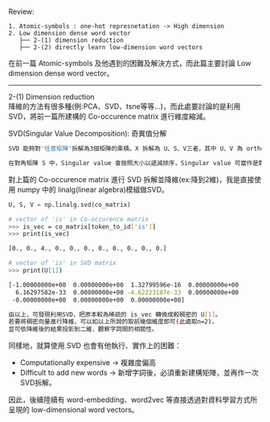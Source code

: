 Review:
```
1. Atomic-symbols : one-hot represnetation -> High dimension
2. Low dimension dense word vector
   ├── 2-(1) dimension reduction
   ├── 2-(2) directly learn low-dimension word vectors
```

在前一篇 Atomic-symbols 及他遇到的困難及解決方式，而此篇主要討論 Low dimension dense word vector。

------------------------------------------------------------------------------
2-(1) Dimension reduction
<br>降維的方法有很多種(例:PCA、SVD、tsne等等...)，而此處要討論的是利用SVD，將前一篇所建構的 Co-occurence matrix 進行維度縮減。

SVD(Singular Value Decomposition): 奇異值分解
```bash
SVD 能夠對'任意矩陣'拆解為3個矩陣的乘積。X 拆解為 U、S、V三者，其中 U、V 為 orthogonal matrix，而 S 為對角矩陣。

在對角矩陣 S 中，Singular value 會按照大小以遞減排序，Singular value 可當作是對應基底(新的座標軸)的重要程度，我們可由S矩陣之倒數幾項開始刪減後方一些相對較不重要的元素。
```

對上篇的 Co-occurence matrix 進行 SVD 拆解並降維(ex:降到2維)，我是直接使用 numpy 中的 linalg(linear algebra)模組做SVD。
```python
U, S, V = np.linalg.svd(co_matrix)
```

```bash
# vector of 'is' in Co-occurence matrix
>>> is_vec = co_matrix[token_to_id['is']]
>>> print(is_vec)

[0., 0., 4., 0., 0., 0., 0., 0., 0., 0., 0.]

# vector of 'is' in SVD matrix
>>> print(U[1])

[-1.00000000e+00  0.00000000e+00  1.32799596e-16  0.00000000e+00
  6.16297582e-33  0.00000000e+00 -4.62223187e-33  0.00000000e+00
 -0.00000000e+00  0.00000000e+00  0.00000000e+00]
```
```bash
由以上，可發現利用SVD，把原本較為稀疏的 is_vec 轉換成較稠密的 U[1]。
若要將稠密向量進行降維，可以如以上所說的取前幾個維度即可(此處取n=2)，
並可依降維後的結果投影到二維，觀察字詞間的相關性。
```

同樣地，就算使用 SVD 也會有他執行、實作上的困難：
* Computationally expensive -> 複雜度偏高
* Difficult to add new words -> 新增字詞後，必須重新建構矩陣，並再作一次SVD拆解。

因此，後續陸續有 word-embedding、word2vec 等直接透過對資料學習方式所呈現的 low-dimensional word vectors。

